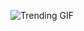 ![Trending GIF](https://media4.giphy.com/media/v1.Y2lkPThiYjIxNzcyMGJvYzZyY3Jvazg3M3pjM2ZndnI1NXJlY3IxZ2V5OG40MHc5Ymd0ZSZlcD12MV9naWZzX3NlYXJjaCZjdD1n/bGgsc5mWoryfgKBx1u/giphy.gif)

